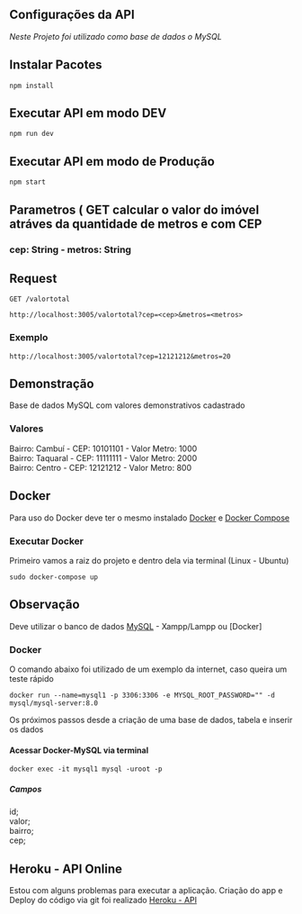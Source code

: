 ## Configurações da API

_Neste Projeto foi utilizado como base de dados o MySQL_


## Instalar Pacotes
```
npm install
```

## Executar API em modo DEV
```
npm run dev
```

## Executar API em modo de Produção
```
npm start
```

## Parametros ( GET calcular o valor do imóvel atráves da quantidade de metros e com CEP
### cep: String - metros: String

## Request
```
GET /valortotal
```
```
http://localhost:3005/valortotal?cep=<cep>&metros=<metros>
```
### Exemplo
```
http://localhost:3005/valortotal?cep=12121212&metros=20
```


## Demonstração

Base de dados MySQL com valores demonstrativos cadastrado

### Valores

Bairro: Cambuí - CEP: 10101101 - Valor Metro: 1000  
Bairro: Taquaral - CEP: 11111111 - Valor Metro: 2000  
Bairro: Centro - CEP: 12121212 - Valor Metro: 800  


## Docker
Para uso do Docker deve ter o mesmo instalado [Docker](https://docs.docker.com/get-docker/)  e [Docker Compose](https://docs.docker.com/compose/install/)  

### Executar Docker
Primeiro vamos a raiz do projeto e dentro dela via terminal (Linux - Ubuntu)
```
sudo docker-compose up
```

## Observação

Deve utilizar o banco de dados [MySQL](https://www.mysql.com/downloads/) - Xampp/Lampp ou [Docker]

### Docker
O comando abaixo foi utilizado de um exemplo da internet, caso queira um teste rápido

```
docker run --name=mysql1 -p 3306:3306 -e MYSQL_ROOT_PASSWORD="" -d mysql/mysql-server:8.0
```

Os próximos passos desde a criação de uma base de dados, tabela e inserir os dados

#### Acessar Docker-MySQL via terminal
```
docker exec -it mysql1 mysql -uroot -p
```
##### Campos
id;   
valor;   
bairro;  
cep;  

## Heroku - API Online

Estou com alguns problemas para executar a aplicação. Criação do app e Deploy do código via git foi realizado
[Heroku - API](https://calcular-valor-imovel.herokuapp.com/)
